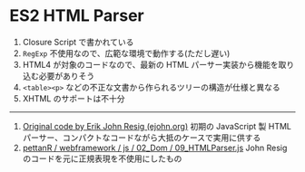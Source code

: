 # ES2 HTML Parser

1. Closure Script で書かれている
2. `RegExp` 不使用なので、広範な環境で動作する(ただし遅い)
3. HTML4 が対象のコードなので、最新の HTML パーサー実装から機能を取り込む必要がありそう
4. `<table><p>` などの不正な文書から作られるツリーの構造が仕様と異なる
5. XHTML のサポートは不十分

---

1. [Original code by Erik John Resig (ejohn.org)](http://ejohn.org/blog/pure-javascript-html-parser/) 初期の JavaScript 製 HTML パーサー、コンパクトなコードながら大抵のケースで実用に供する
2. [pettanR / webframework / js / 02_Dom / 09_HTMLParser.js](https://github.com/pettanR/webframework/blob/38d5bab145631f33b0e9988dfb704252884b5986/js/02_dom/09_XHTMLParser.js) John Resig のコードを元に正規表現を不使用にしたもの
